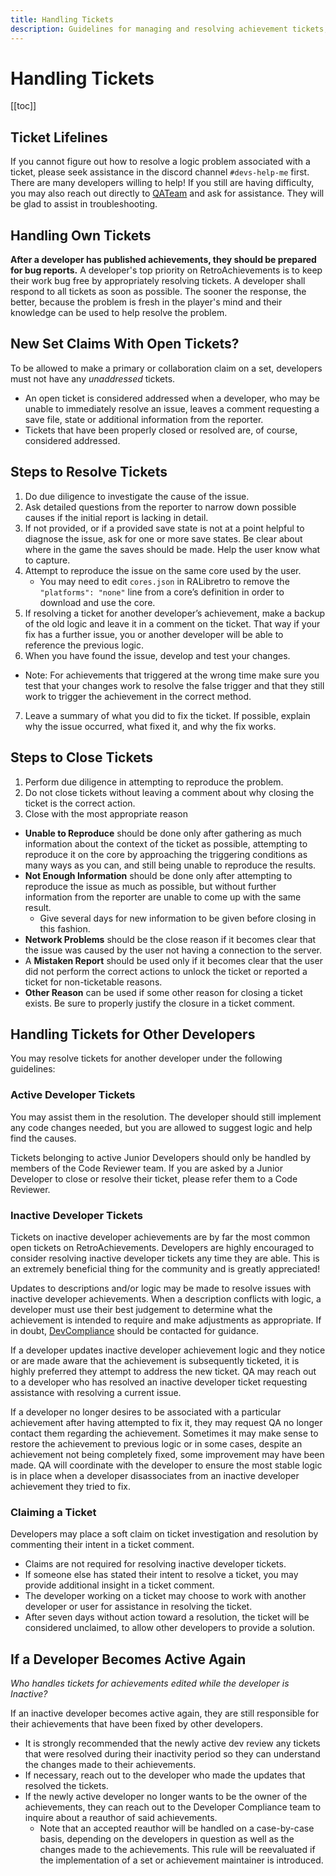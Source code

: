 ```yaml
---
title: Handling Tickets
description: Guidelines for managing and resolving achievement tickets, including steps for addressing one's own tickets, handling tickets for others, and protocols for closing tickets based on various criteria.
---
```


# Handling Tickets

[[toc]]

## Ticket Lifelines
If you cannot figure out how to resolve a logic problem associated with a ticket, please seek assistance in the discord channel `#devs-help-me` first. There are many developers willing to help! If you still are having difficulty, you may also reach out directly to [QATeam](https://retroachievements.org/messages/create?to=QATeam) and ask for assistance. They will be glad to assist in troubleshooting.

## Handling Own Tickets

**After a developer has published achievements, they should be prepared for bug reports.**
A developer's top priority on RetroAchievements is to keep their work bug free by appropriately resolving tickets. A developer shall respond to all tickets as soon as possible. The sooner the response, the better, because the problem is fresh in the player's mind and their knowledge can be used to help resolve the problem.

## New Set Claims With Open Tickets?

To be allowed to make a primary or collaboration claim on a set, developers must not have any _unaddressed_ tickets.

- An open ticket is considered addressed when a developer, who may be unable to immediately resolve an issue, leaves a comment requesting a save file, state or additional information from the reporter.
- Tickets that have been properly closed or resolved are, of course, considered addressed.

## Steps to Resolve Tickets

1. Do due diligence to investigate the cause of the issue.
2. Ask detailed questions from the reporter to narrow down possible causes if the initial report is lacking in detail.
3. If not provided, or if a provided save state is not at a point helpful to diagnose the issue, ask for one or more save states. Be clear about where in the game the saves should be made. Help the user know what to capture.
4. Attempt to reproduce the issue on the same core used by the user.
   - You may need to edit `cores.json` in RALibretro to remove the `"platforms": "none"` line from a core’s definition in order to download and use the core.
5. If resolving a ticket for another developer’s achievement, make a backup of the old logic and leave it in a comment on the ticket. That way if your fix has a further issue, you or another developer will be able to reference the previous logic.
6. When you have found the issue, develop and test your changes.

- Note: For achievements that triggered at the wrong time make sure you test that your changes work to resolve the false trigger and that they still work to trigger the achievement in the correct method.

7. Leave a summary of what you did to fix the ticket. If possible, explain why the issue occurred, what fixed it, and why the fix works.

## Steps to Close Tickets

1. Perform due diligence in attempting to reproduce the problem.
2. Do not close tickets without leaving a comment about why closing the ticket is the correct action.
3. Close with the most appropriate reason

- **Unable to Reproduce** should be done only after gathering as much information about the context of the ticket as possible, attempting to reproduce it on the core by approaching the triggering conditions as many ways as you can, and still being unable to reproduce the results.
- **Not Enough Information** should be done only after attempting to reproduce the issue as much as possible, but without further information from the reporter are unable to come up with the same result.
  - Give several days for new information to be given before closing in this fashion.
- **Network Problems** should be the close reason if it becomes clear that the issue was caused by the user not having a connection to the server.
- A **Mistaken Report** should be used only if it becomes clear that the user did not perform the correct actions to unlock the ticket or reported a ticket for non-ticketable reasons.
- **Other Reason** can be used if some other reason for closing a ticket exists. Be sure to properly justify the closure in a ticket comment.

## Handling Tickets for Other Developers

You may resolve tickets for another developer under the following guidelines:

### Active Developer Tickets

You may assist them in the resolution. The developer should still implement any code changes needed, but you are allowed to suggest logic and help find the causes.

Tickets belonging to active Junior Developers should only be handled by members of the Code Reviewer team. If you are asked by a Junior Developer to close or resolve their ticket, please refer them to a Code Reviewer.

### Inactive Developer Tickets

Tickets on inactive developer achievements are by far the most common open tickets on RetroAchievements. Developers are highly encouraged to consider resolving inactive developer tickets any time they are able. This is an extremely beneficial thing for the community and is greatly appreciated!

Updates to descriptions and/or logic may be made to resolve issues with inactive developer achievements. When a description conflicts with logic, a developer must use their best judgement to determine what the achievement is intended to require and make adjustments as appropriate. If in doubt, [DevCompliance](https://retroachievements.org/user/DevCompliance) should be contacted for guidance.

If a developer updates inactive developer achievement logic and they notice or are made aware that the achievement is subsequently ticketed, it is highly preferred they attempt to address the new ticket. QA may reach out to a developer who has resolved an inactive developer ticket requesting assistance with resolving a current issue.

If a developer no longer desires to be associated with a particular achievement after having attempted to fix it, they may request QA no longer contact them regarding the achievement. Sometimes it may make sense to restore the achievement to previous logic or in some cases, despite an achievement not being completely fixed, some improvement may have been made. QA will coordinate with the developer to ensure the most stable logic is in place when a developer disassociates from an inactive developer achievement they tried to fix.

### Claiming a Ticket

Developers may place a soft claim on ticket investigation and resolution by commenting their intent in a ticket comment.

- Claims are not required for resolving inactive developer tickets.
- If someone else has stated their intent to resolve a ticket, you may provide additional insight in a ticket comment.
- The developer working on a ticket may choose to work with another developer or user for assistance in resolving the ticket.
- After seven days without action toward a resolution, the ticket will be considered unclaimed, to allow other developers to provide a solution.

## If a Developer Becomes Active Again

_Who handles tickets for achievements edited while the developer is Inactive?_

If an inactive developer becomes active again, they are still responsible for their achievements that have been fixed by other developers.

- It is strongly recommended that the newly active dev review any tickets that were resolved during their inactivity period so they can understand the changes made to their achievements.
- If necessary, reach out to the developer who made the updates that resolved the tickets.
- If the newly active developer no longer wants to be the owner of the achievements, they can reach out to the Developer Compliance team to inquire about a reauthor of said achievements.
  - Note that an accepted reauthor will be handled on a case-by-case basis, depending on the developers in question as well as the changes made to the achievements. This rule will be reevaluated if the implementation of a set or achievement maintainer is introduced.
